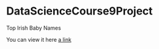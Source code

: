 # DataScienceCourse9Project
Top Irish Baby Names

You can view it here
[a link](https://efge.shinyapps.io/TopRankIrishBabyNames/)
